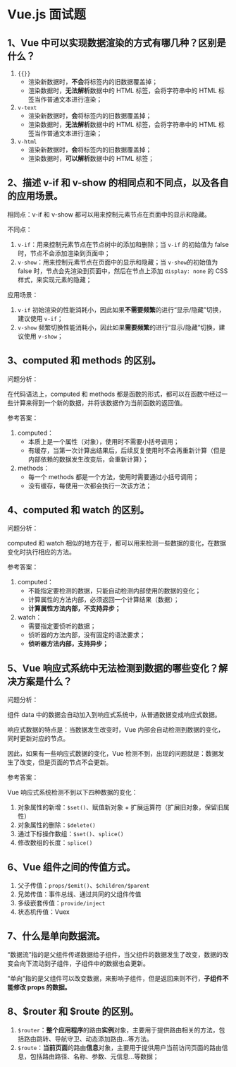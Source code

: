 # Vue.js 面试题

## 1、Vue 中可以实现数据渲染的方式有哪几种？区别是什么？

1. `{{}}`
   - 渲染新数据时，**不会**将标签内的旧数据覆盖掉；
   - 渲染数据时，**无法解析**数据中的 HTML 标签，会将字符串中的 HTML 标签当作普通文本进行渲染；
2. `v-text`
   - 渲染新数据时，**会**将标签内的旧数据覆盖掉；
   - 渲染数据时，**无法解析**数据中的 HTML 标签，会将字符串中的 HTML 标签当作普通文本进行渲染；
3. `v-html`
   - 渲染新数据时，**会**将标签内的旧数据覆盖掉；
   - 渲染数据时，**可以解析**数据中的 HTML 标签；

## 2、描述 v-if 和 v-show 的相同点和不同点，以及各自的应用场景。

相同点：v-if 和 v-show 都可以用来控制元素节点在页面中的显示和隐藏。

不同点：

1. `v-if`：用来控制元素节点在节点树中的添加和删除；当 `v-if` 的初始值为 false 时，节点不会添加渲染到页面中；
2. `v-show`：用来控制元素节点在页面中的显示和隐藏；当 `v-show`的初始值为 false 时，节点会先渲染到页面中，然后在节点上添加 `display: none` 的 CSS 样式，来实现元素的隐藏；

应用场景：

1. `v-if` 初始渲染的性能消耗小，因此如果**不需要频繁**的进行“显示/隐藏”切换，建议使用 `v-if`；
2. `v-show` 频繁切换性能消耗小，因此如果**需要频繁**的进行“显示/隐藏”切换，建议使用 `v-show`；

## 3、computed 和 methods 的区别。

问题分析：

在代码语法上，computed 和 methods 都是函数的形式，都可以在函数中经过一些计算来得到一个新的数据，并将该数据作为当前函数的返回值。

参考答案：

1. computed：
   - 本质上是一个属性（对象），使用时不需要小括号调用；
   - 有缓存，当第一次计算出结果后，后续反复使用时不会再重新计算（但是内部依赖的数据发生改变后，会重新计算）；
2. methods：
   - 每一个 methods 都是一个方法，使用时需要通过小括号调用；
   - 没有缓存，每使用一次都会执行一次该方法；

## 4、computed 和 watch 的区别。

问题分析：

computed 和 watch 相似的地方在于，都可以用来检测一些数据的变化，在数据变化时执行相应的方法。

参考答案：

1. computed：
   - 不能指定要检测的数据，只能自动检测内部使用的数据的变化；
   - 计算属性的方法内部，必须返回一个计算结果（数据）；
   - **计算属性方法内部，不支持异步；**
2. watch：
   - 需要指定要侦听的数据；
   - 侦听器的方法内部，没有固定的语法要求；
   - **侦听器方法内部，支持异步；**

## 5、Vue 响应式系统中无法检测到数据的哪些变化？解决方案是什么？

问题分析：

组件 data 中的数据会自动加入到响应式系统中，从普通数据变成响应式数据。

响应式数据的特点是：当数据发生改变时，Vue 内部会自动检测到数据的变化，同时更新对应的节点。

因此，如果有一些响应式数据的变化，Vue 检测不到，出现的问题就是：数据发生了改变，但是页面的节点不会更新。

参考答案：

Vue 响应式系统检测不到以下四种数据的变化：

1. 对象属性的新增：`$set()`、赋值新对象 + 扩展运算符（扩展旧对象，保留旧属性）
2. 对象属性的删除：`$delete()`
3. 通过下标操作数组：`$set()`、`splice()`
4. 修改数组的长度：`splice()`

## 6、Vue 组件之间的传值方式。

1. 父子传值：`props/$emit()`、`$children/$parent`
2. 兄弟传值：事件总线、通过共同的父组件传值
3. 多级嵌套传值：`provide/inject`
4. 状态机传值：Vuex

## 7、什么是单向数据流。

“数据流”指的是父组件传递数据给子组件，当父组件的数据发生了改变，数据的改变会向下流动到子组件，子组件中的数据也会更新。

“单向”指的是父组件可以改变数据，来影响子组件，但是返回来则不行，**子组件不能修改 props 的数据。**

## 8、$router 和 $route 的区别。

1. `$router`：**整个应用程序**的路由**实例**对象，主要用于提供路由相关的方法，包括路由跳转、导航守卫、动态添加路由...等方法。
2. `$route`：**当前页面**的路由**信息**对象，主要用于提供用户当前访问页面的路由信息，包括路由路径、名称、参数、元信息...等数据；

